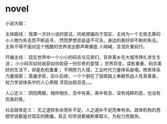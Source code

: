 # novel
小说大纲：

主体路线：
	我第一次对小说的尝试，风格想偏向于现实，主线为一个无依无靠的小人物为失去而不断追寻，
然而梦想总是遥不可及，身边的美好却不断的失去。主角不得不面对这个残酷的世界发出那声嘶揭底
人呐喊，含泪负重前行。

开编主线：
	现实世界中一个小小的码农与兄弟们，背井离乡在大城市挣扎求生生活；
	小小码农如何收获如何收获一份珍贵的爱情；
	世界将变，谍影重重，码农美好的生活下，却是危机重重；
	不明势力入侵，工业时代力量体系崩塌，修炼体系力量探索；
	英雄求索，前仆后继，一个个倒在了探索路上奉献热血人性真善美，权力学说体系中的人心黑暗
浮现出假丑恶。。。

人心定义：
	阴阳两极，相伴相生，丑中有美，美中有丑，没有纯粹的恶，也没有完美的善。

社会政体定义：
	天之道损有余而补不足，人之道补不足而奉有余。政体机构的思想学说都是对现实的欺骗，真正
的学说都被断章取义，为权力而服务。
